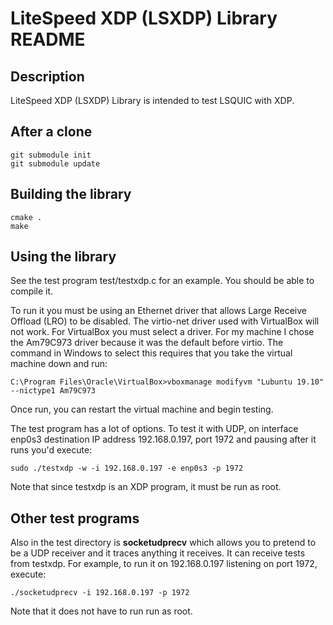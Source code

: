 LiteSpeed XDP (LSXDP) Library README
====================================

Description
-----------

LiteSpeed XDP (LSXDP) Library is intended to test LSQUIC with XDP.

After a clone
-------------
```
git submodule init
git submodule update
```

Building the library
--------------------
```
cmake .
make
```

Using the library
-----------------
See the test program test/testxdp.c for an example.  You should be able to compile it.

To run it you must be using an Ethernet driver that allows Large Receive Offload (LRO) to be disabled.  The virtio-net driver used with VirtualBox will not work.  For VirtualBox you must select a driver.  For my machine I chose the Am79C973 driver because it was the default before virtio.  The command in Windows to select this requires that you take the virtual machine down and run:
```
C:\Program Files\Oracle\VirtualBox>vboxmanage modifyvm "Lubuntu 19.10" --nictype1 Am79C973
```
Once run, you can restart the virtual machine and begin testing.

The test program has a lot of options.  To test it with UDP, on interface enp0s3 destination IP address 192.168.0.197, port 1972 and pausing after it runs you'd execute:
```
sudo ./testxdp -w -i 192.168.0.197 -e enp0s3 -p 1972
```
Note that since testxdp is an XDP program, it must be run as root.


Other test programs
-------------------
Also in the test directory is **socketudprecv** which allows you to pretend to be a UDP receiver and it traces anything it receives.  It can receive tests from testxdp.  For example, to run it on 192.168.0.197 listening on port 1972, execute:
```
./socketudprecv -i 192.168.0.197 -p 1972
```
Note that it does not have to run run as root.
